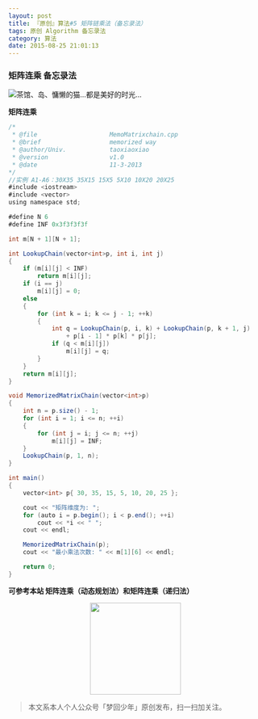 ```yaml
---
layout: post
title: 『原创』算法#5 矩阵链乘法（备忘录法）
tags: 原创 Algorithm 备忘录法
category: 算法
date: 2015-08-25 21:01:13
---
```


### 矩阵连乘 备忘录法

![](http://7xlkoc.com1.z0.glb.clouddn.com/matrix.png "茶馆、岛、慵懒的猫...都是美好的时光...")

**矩阵连乘**

```java
/*
 * @file					MemoMatrixchain.cpp
 * @brief					memorized way
 * @author/Univ.			taoxiaoxiao
 * @version					v1.0
 * @date					11-3-2013
*/
//实例 A1-A6：30X35 35X15 15X5 5X10 10X20 20X25
#include <iostream>
#include <vector>
using namespace std;

#define N 6
#define INF 0x3f3f3f3f

int m[N + 1][N + 1];

int LookupChain(vector<int>p, int i, int j)
{
	if (m[i][j] < INF)
		return m[i][j];
	if (i == j)
		m[i][j] = 0;
	else
	{
		for (int k = i; k <= j - 1; ++k)
		{
			int q = LookupChain(p, i, k) + LookupChain(p, k + 1, j)
				+ p[i - 1] * p[k] * p[j];
			if (q < m[i][j])
				m[i][j] = q;
		}
	}
	return m[i][j];
}

void MemorizedMatrixChain(vector<int>p)
{
	int n = p.size() - 1;
	for (int i = 1; i <= n; ++i)
	{
		for (int j = i; j <= n; ++j)
			m[i][j] = INF;
	}
	LookupChain(p, 1, n);
}

int main()
{
	vector<int> p{ 30, 35, 15, 5, 10, 20, 25 };

	cout << "矩阵维度为: ";
	for (auto i = p.begin(); i < p.end(); ++i)
		cout << *i << " ";
	cout << endl;

	MemorizedMatrixChain(p);
	cout << "最小乘法次数: " << m[1][6] << endl;

	return 0;
}
```
**可参考本站 矩阵连乘（动态规划法）和矩阵连乘（递归法）**

<div align="center">
<img src="https://chucheng92.github.io/assets/img/qrcode.png" width="180" height="182" />
</div>

> 本文系本人个人公众号「梦回少年」原创发布，扫一扫加关注。